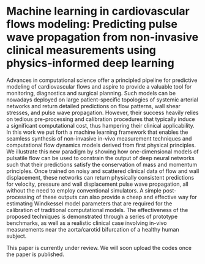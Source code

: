 # Machine learning in cardiovascular flows modeling: Predicting pulse wave propagation from non-invasive clinical measurements using physics-informed deep learning

Advances in computational science offer a principled pipeline for predictive modeling of cardiovascular flows and aspire to provide a valuable tool for monitoring, diagnostics and surgical planning. Such models can be nowadays deployed on large patient-specific topologies of systemic arterial networks and return detailed predictions on flow patterns, wall shear stresses, and pulse wave propagation. However, their success heavily relies on tedious  pre-processing and calibration procedures that typically induce a significant computational cost, thus hampering their clinical applicability. In this work we put forth a machine learning framework that enables the seamless synthesis of non-invasive in-vivo measurement techniques and computational flow dynamics models derived from first physical principles. We illustrate this new paradigm by showing how one-dimensional models of pulsatile flow can be used to constrain the output of deep neural networks such that their predictions satisfy the conservation of mass and momentum principles. Once trained on noisy and scattered clinical data of flow and wall displacement, these networks can return physically consistent predictions for velocity, pressure and wall displacement  pulse wave propagation, all without the need to employ conventional simulators. A simple post-processing of these outputs can also provide a cheap and effective way for estimating Windkessel model parameters that are required for the calibration of traditional computational models. The effectiveness of the proposed techniques is demonstrated through a series of prototype benchmarks, as well as a realistic clinical case involving in-vivo measurements near the aorta/carotid bifurcation of a healthy human subject.

This paper is currently under review. We will soon upload the codes once the paper is published.
